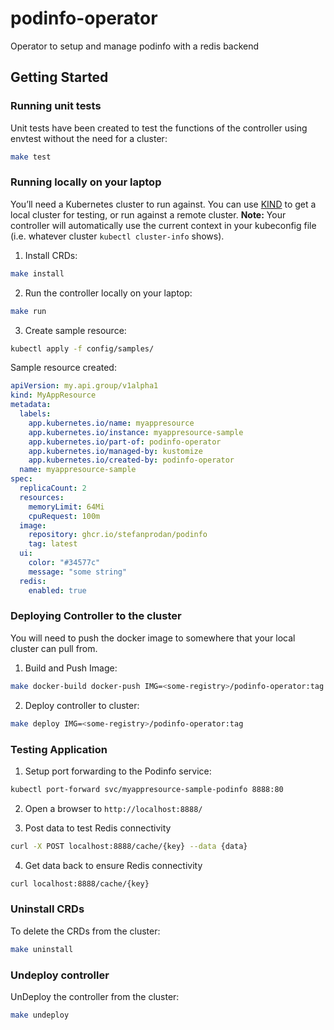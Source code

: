 # podinfo-operator
Operator to setup and manage podinfo with a redis backend

## Getting Started

### Running unit tests

Unit tests have been created to test the functions of the controller using envtest without the need for a cluster:

```sh
make test
```

### Running locally on your laptop
You’ll need a Kubernetes cluster to run against. You can use [KIND](https://sigs.k8s.io/kind) to get a local cluster for testing, or run against a remote cluster.
**Note:** Your controller will automatically use the current context in your kubeconfig file (i.e. whatever cluster `kubectl cluster-info` shows).

1. Install CRDs:

```sh
make install
```

2. Run the controller locally on your laptop:

```sh
make run
```

3. Create sample resource:

```sh
kubectl apply -f config/samples/
```

Sample resource created:
```yaml
apiVersion: my.api.group/v1alpha1
kind: MyAppResource
metadata:
  labels:
    app.kubernetes.io/name: myappresource
    app.kubernetes.io/instance: myappresource-sample
    app.kubernetes.io/part-of: podinfo-operator
    app.kubernetes.io/managed-by: kustomize
    app.kubernetes.io/created-by: podinfo-operator
  name: myappresource-sample
spec:
  replicaCount: 2
  resources:
    memoryLimit: 64Mi
    cpuRequest: 100m
  image:
    repository: ghcr.io/stefanprodan/podinfo
    tag: latest
  ui:
    color: "#34577c"
    message: "some string"
  redis:
    enabled: true
```

### Deploying Controller to the cluster
You will need to push the docker image to somewhere that your local cluster can pull from.

1. Build and Push Image:

```sh
make docker-build docker-push IMG=<some-registry>/podinfo-operator:tag
```

2. Deploy controller to cluster:

```sh
make deploy IMG=<some-registry>/podinfo-operator:tag
```

### Testing Application

1. Setup port forwarding to the Podinfo service:

```sh
kubectl port-forward svc/myappresource-sample-podinfo 8888:80
```

2. Open a browser to `http://localhost:8888/`

3. Post data to test Redis connectivity

```sh
curl -X POST localhost:8888/cache/{key} --data {data}
```

4. Get data back to ensure Redis connectivity

```sh
curl localhost:8888/cache/{key}
```

### Uninstall CRDs
To delete the CRDs from the cluster:

```sh
make uninstall
```

### Undeploy controller
UnDeploy the controller from the cluster:

```sh
make undeploy
```

